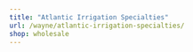 ```yaml
---
title: "Atlantic Irrigation Specialties"
url: /wayne/atlantic-irrigation-specialties/
shop: wholesale
---
```

